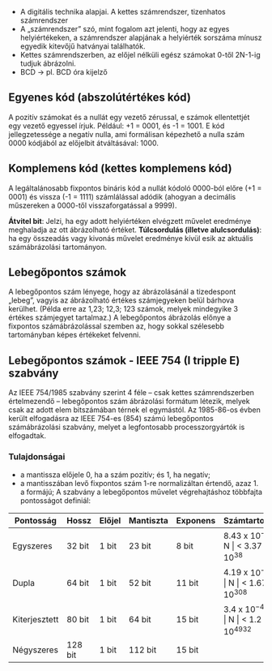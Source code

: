 - A digitális technika alapjai. A kettes számrendszer, tizenhatos számrendszer
- A „számrendszer” szó, mint fogalom azt jelenti, hogy az egyes helyiértékeken, a számrendszer alapjának a helyiérték sorszáma mínusz egyedik kitevőjű hatványai találhatók.
- Kettes számrendszerben, az előjel nélküli egész számokat 0-től 2N-1-ig tudjuk ábrázolni.
- BCD → pl. BCD óra kijelző
## Egyenes kód (abszolútértékes kód)
A pozitív számokat és a nullát egy vezető zérussal, e számok ellentettjét egy vezető egyessel írjuk. Például: +1 = 0001, és -1 = 1001. E kód jellegzetessége a negatív nulla, ami formálisan képezhető a nulla szám 0000 kódjából az előjelbit átváltásával: 1000.
## Komplemens kód (kettes komplemens kód)
A legáltalánosabb fixpontos bináris kód a nullát kódoló 0000-ból előre (+1 = 0001) és vissza (-1 = 1111) számlálással adódik (ahogyan a decimális műszereken a 0000-től visszaforgatással a 9999).

**Átvitel bit**: Jelzi, ha egy adott helyiértéken elvégzett művelet eredménye
meghaladja az ott ábrázolható értéket.
**Túlcsordulás (illetve alulcsordulás)**: ha egy összeadás vagy kivonás művelet
eredménye kívül esik az aktuális számábrázolási tartományon.

## Lebegőpontos számok
A lebegőpontos szám lényege, hogy az ábrázolásánál a tizedespont „lebeg”, vagyis az ábrázolható értékes számjegyeken belül bárhova kerülhet. (Példa erre az 1,23; 12,3; 123 számok, melyek mindegyike 3 értékes számjegyet tartalmaz.) A lebegőpontos ábrázolás előnye a fixpontos számábrázolással szemben az, hogy sokkal szélesebb tartományban képes értékeket felvenni.

## Lebegőpontos számok - IEEE 754 (I tripple E) szabvány
Az IEEE 754/1985 szabvány szerint 4 féle – csak kettes számrendszerben értelmezendő – lebegőpontos szám ábrázolási formátum létezik, melyek csak az adott elem bitszámában térnek el egymástól. Az 1985-86-os évben került elfogadásra az IEEE 754-es (854) számú lebegőpontos számábrázolási szabvány, melyet a legfontosabb processzorgyártók is elfogadtak.

### Tulajdonságai
- a mantissza előjele 0, ha a szám pozitív; és 1, ha negatív;
- a mantisszában levő fixpontos szám 1-re normalizáltan értendő, azaz 1.
a formájú;
A szabvány a lebegőpontos művelet végrehajtáshoz többfajta
pontosságot definiál:

| Pontosság     | Hossz   | Előjel | Mantiszta | Exponens | Számtartomány                                    |
| ------------- | ------- | ------ | --------- | -------- | ------------------------------------------------ |
| Egyszeres     | 32 bit  | 1 bit  | 23 bit    | 8 bit    | 8.43 x $10^{-37}$ < \| N \| < 3.37 x $10^{38}$   |
| Dupla         | 64 bit  | 1 bit  | 52 bit    | 11 bit   | 4.19 x $10^{-307}$ < \| N \| < 1.67 x $10^{308}$ |
| Kiterjesztett | 80 bit  | 1 bit  | 64 bit    | 15 bit   | 3.4 x $10^{-4932}$ < \| N \| < 1.2 x $10^{4932}$ |
| Négyszeres    | 128 bit | 1 bit  | 112 bit   | 15 bit   |                                                  |
